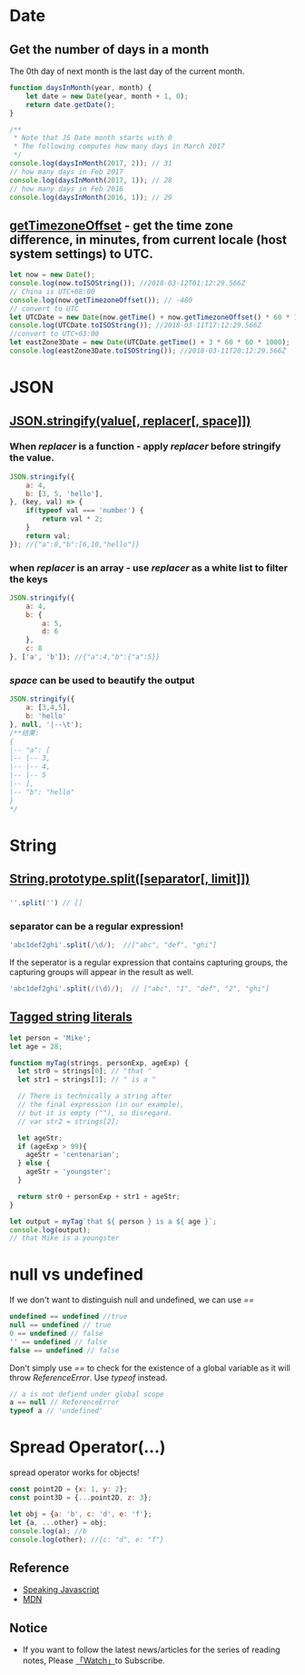 # Date

## Get the number of days in a month 

The 0th day of next month is the last day of the current month.
```javascript
function daysInMonth(year, month) {
    let date = new Date(year, month + 1, 0);
    return date.getDate();
}

/**
 * Note that JS Date month starts with 0
 * The following computes how many days in March 2017
 */
console.log(daysInMonth(2017, 2)); // 31 
// how many days in Feb 2017
console.log(daysInMonth(2017, 1)); // 28
// how many days in Feb 2016
console.log(daysInMonth(2016, 1)); // 29
```

## [getTimezoneOffset](https://developer.mozilla.org/en-US/docs/Web/JavaScript/Reference/Global_Objects/Date/getTimezoneOffset) - get the time zone difference, in minutes, from current locale (host system settings) to UTC.

```javascript
let now = new Date(); 
console.log(now.toISOString()); //2018-03-12T01:12:29.566Z
// China is UTC+08:00
console.log(now.getTimezoneOffset()); // -480
// convert to UTC 
let UTCDate = new Date(now.getTime() + now.getTimezoneOffset() * 60 * 1000);
console.log(UTCDate.toISOString()); //2018-03-11T17:12:29.566Z
//convert to UTC+03:00
let eastZone3Date = new Date(UTCDate.getTime() + 3 * 60 * 60 * 1000);
console.log(eastZone3Date.toISOString()); //2018-03-11T20:12:29.566Z
```

# JSON

##  [JSON.stringify(value[, replacer[, space]])](https://developer.mozilla.org/en-US/docs/Web/JavaScript/Reference/Global_Objects/JSON/stringify)

### When *replacer* is a function - apply *replacer* before stringify the value.
```javascript
JSON.stringify({
    a: 4,
    b: [3, 5, 'hello'],
}, (key, val) => {
    if(typeof val === 'number') {
        return val * 2;
    }
    return val;
}); //{"a":8,"b":[6,10,"hello"]}
```

### when *replacer* is an array - use *replacer* as a white list to filter the keys

```javascript
JSON.stringify({
    a: 4,
    b: {
        a: 5,
        d: 6
    },
    c: 8
}, ['a', 'b']); //{"a":4,"b":{"a":5}}
```

### *space* can be used to beautify the output

```javascript
JSON.stringify({
    a: [3,4,5],
    b: 'hello'
}, null, '|--\t');
/**结果:
{
|--	"a": [
|--	|--	3,
|--	|--	4,
|--	|--	5
|--	],
|--	"b": "hello"
}
*/
```

# String

##  [String.prototype.split([separator[, limit]])](https://developer.mozilla.org/en-US/docs/Web/JavaScript/Reference/Global_Objects/String/split)

###
```javascript
''.split('') // []
```

### separator can be a regular expression!
```javascript
'abc1def2ghi'.split(/\d/);  //["abc", "def", "ghi"]
```

If the seperator is a regular expression that contains capturing groups, the capturing groups will appear in the result as well.
```javascript
'abc1def2ghi'.split(/(\d)/);  // ["abc", "1", "def", "2", "ghi"]
```

##  [Tagged  string literals](https://developer.mozilla.org/en-US/docs/Web/JavaScript/Reference/Template_literals)

```javascript
let person = 'Mike';
let age = 28;

function myTag(strings, personExp, ageExp) {
  let str0 = strings[0]; // "that "
  let str1 = strings[1]; // " is a "

  // There is technically a string after
  // the final expression (in our example),
  // but it is empty (""), so disregard.
  // var str2 = strings[2];

  let ageStr;
  if (ageExp > 99){
    ageStr = 'centenarian';
  } else {
    ageStr = 'youngster';
  }

  return str0 + personExp + str1 + ageStr;
}

let output = myTag`that ${ person } is a ${ age }`;
console.log(output);
// that Mike is a youngster
```

# null vs undefined

If we don't want to distinguish null and undefined, we can use *==*

```javascript
undefined == undefined //true
null == undefined // true
0 == undefined // false
'' == undefined // false
false == undefined // false
```

Don't simply use *==* to check for the existence of a global variable as it will throw *ReferenceError*. Use *typeof* instead.

```javascript
// a is not defiend under global scope
a == null // ReferenceError
typeof a // 'undefined'
```

# Spread Operator(...)

spread operator works for objects!
```javascript
const point2D = {x: 1, y: 2};
const point3D = {...point2D, z: 3};

let obj = {a: 'b', c: 'd', e: 'f'};
let {a, ...other} = obj;
console.log(a); //b
console.log(other); //{c: "d", e: "f"}
```

## Reference 

* [Speaking Javascript](https://www.amazon.com/Speaking-JavaScript-Depth-Guide-Programmers/dp/1449365035/ref=sr_1_1?s=books&ie=UTF8&qid=1521248539&sr=1-1&keywords=speaking+JavaScript)
* [MDN](https://developer.mozilla.org/en-US/)


## Notice

* If you want to follow the latest news/articles for the series of reading notes, Please [「Watch」](https://github.com/n0ruSh/the-art-of-reading)to Subscribe.